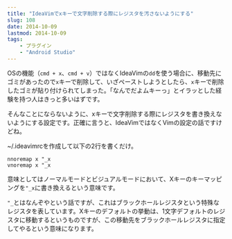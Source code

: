 ```yaml
---
title: "IdeaVimでxキーで文字削除する際にレジスタを汚さないようにする"
slug: 108
date: 2014-10-09
lastmod: 2014-10-09
tags: 
    - プラグイン
    - "Android Studio"
---
```


OSの機能（`cmd + x`、`cmd + v`）ではなくIdeaVimの`dd`を使う場合に、移動先にゴミがあったので`x`キーで削除して、いざペーストしようとしたら、`x`キーで削除したゴミが貼り付けられてしまった。「なんでだよムキーっ」とイラッとした経験を持つ人はきっと多いはずです。

そんなことにならないように、xキーで文字削除する際にレジスタを書き換えないようにする設定です。正確に言うと、IdeaVimではなくVimの設定の話ですけどね。

~/.ideavimrcを作成して以下の2行を書くだけ。


```
nnoremap x "_x
vnoremap x "_x
```

意味としてはノーマルモードとビジュアルモードにおいて、Xキーのキーマッピングを`"_x`に書き換えるという意味です。

`"_`とはなんぞやという話ですが、これはブラックホールレジスタという特殊なレジスタを表しています。Xキーのデフォルトの挙動は、1文字デフォルトのレジスタに移動するというものですが、この移動先をブラックホールレジスタに指定してやるという意味になります。


  